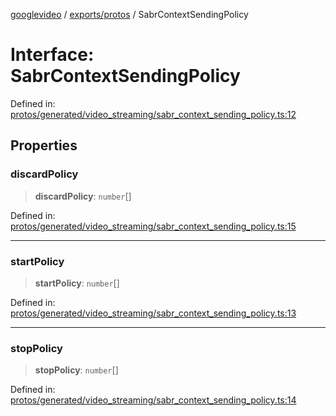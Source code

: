[googlevideo](../../../README.md) / [exports/protos](../README.md) / SabrContextSendingPolicy

# Interface: SabrContextSendingPolicy

Defined in: [protos/generated/video\_streaming/sabr\_context\_sending\_policy.ts:12](https://github.com/LuanRT/googlevideo/blob/cc730b4dbadc5ae882d6aa28d716e442943577fa/protos/generated/video_streaming/sabr_context_sending_policy.ts#L12)

## Properties

### discardPolicy

> **discardPolicy**: `number`[]

Defined in: [protos/generated/video\_streaming/sabr\_context\_sending\_policy.ts:15](https://github.com/LuanRT/googlevideo/blob/cc730b4dbadc5ae882d6aa28d716e442943577fa/protos/generated/video_streaming/sabr_context_sending_policy.ts#L15)

***

### startPolicy

> **startPolicy**: `number`[]

Defined in: [protos/generated/video\_streaming/sabr\_context\_sending\_policy.ts:13](https://github.com/LuanRT/googlevideo/blob/cc730b4dbadc5ae882d6aa28d716e442943577fa/protos/generated/video_streaming/sabr_context_sending_policy.ts#L13)

***

### stopPolicy

> **stopPolicy**: `number`[]

Defined in: [protos/generated/video\_streaming/sabr\_context\_sending\_policy.ts:14](https://github.com/LuanRT/googlevideo/blob/cc730b4dbadc5ae882d6aa28d716e442943577fa/protos/generated/video_streaming/sabr_context_sending_policy.ts#L14)
